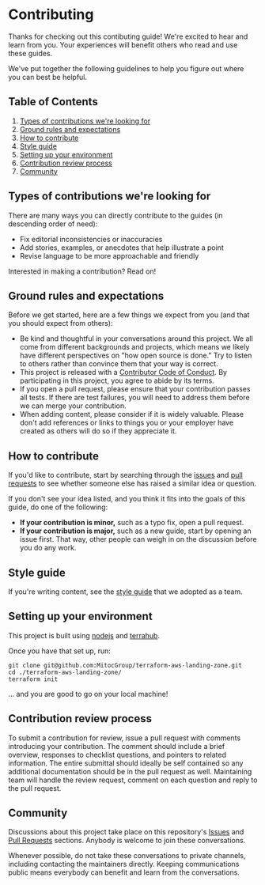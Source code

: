 # Contributing

Thanks for checking out this contibuting guide! We're excited to hear and learn from you. Your experiences will benefit others who read and use these guides.

We've put together the following guidelines to help you figure out where you can best be helpful.

## Table of Contents

1. [Types of contributions we're looking for](#types-of-contributions-were-looking-for)
2. [Ground rules and expectations](#ground-rules-and-expectations)
3. [How to contribute](#how-to-contribute)
4. [Style guide](#style-guide)
5. [Setting up your environment](#setting-up-your-environment)
6. [Contribution review process](#contribution-review-process)
7. [Community](#community)


## Types of contributions we're looking for

There are many ways you can directly contribute to the guides (in descending order of need):

* Fix editorial inconsistencies or inaccuracies
* Add stories, examples, or anecdotes that help illustrate a point
* Revise language to be more approachable and friendly

Interested in making a contribution? Read on!


## Ground rules and expectations

Before we get started, here are a few things we expect from you (and that you should expect from others):

* Be kind and thoughtful in your conversations around this project. We all come from different backgrounds and projects, which means we likely have different perspectives on "how open source is done." Try to listen to others rather than convince them that your way is correct.
* This project is released with a [Contributor Code of Conduct](CODE_OF_CONDUCT.md). By participating in this project, you agree to abide by its terms.
* If you open a pull request, please ensure that your contribution passes all tests. If there are test failures, you will need to address them before we can merge your contribution.
* When adding content, please consider if it is widely valuable. Please don't add references or links to things you or your employer have created as others will do so if they appreciate it.


## How to contribute

If you'd like to contribute, start by searching through the [issues](https://github.com/MitocGroup/terraform-aws-landing-zone/issues) and [pull requests](https://github.com/MitocGroup/terraform-aws-landing-zone/pulls) to see whether someone else has raised a similar idea or question.

If you don't see your idea listed, and you think it fits into the goals of this guide, do one of the following:
* **If your contribution is minor,** such as a typo fix, open a pull request.
* **If your contribution is major,** such as a new guide, start by opening an issue first. That way, other people can weigh in on the discussion before you do any work.


## Style guide

If you're writing content, see the [style guide](https://github.com/TerraHubCorp/styleguide/blob/master/README.md) that we adopted as a team.


## Setting up your environment

This project is built using [nodejs](https://www.nodejs.org) and [terrahub](https://www.npmjs.com/package/terrahub).

Once you have that set up, run:

    git clone git@github.com:MitocGroup/terraform-aws-landing-zone.git
    cd ./terraform-aws-landing-zone/
    terraform init

... and you are good to go on your local machine!


## Contribution review process

To submit a contribution for review, issue a pull request with comments introducing your contribution. The comment should include a brief overview, responses to checklist questions, and pointers to related information. The entire submittal should ideally be self contained so any additional documentation should be in the pull request as well. Maintaining team will handle the review request, comment on each question and reply to the pull request.


## Community

Discussions about this project take place on this repository's [Issues](https://github.com/MitocGroup/terraform-aws-landing-zone/issues) and [Pull Requests](https://github.com/MitocGroup/terraform-aws-landing-zone/pulls) sections. Anybody is welcome to join these conversations.

Whenever possible, do not take these conversations to private channels, including contacting the maintainers directly. Keeping communications public means everybody can benefit and learn from the conversations.
